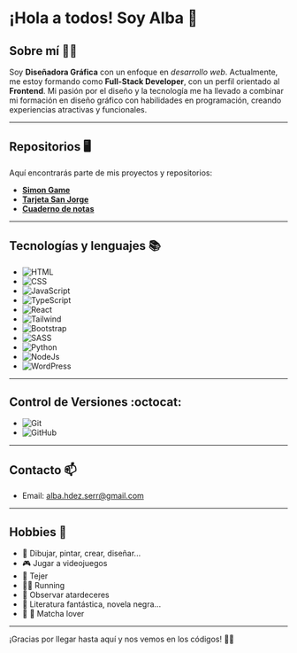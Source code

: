 # ¡Hola a todos! Soy Alba 👋

## Sobre mí 👩‍💻
Soy **Diseñadora Gráfica** con un enfoque en *desarrollo web*. Actualmente, me estoy formando como **Full-Stack Developer**, con un perfil orientado al **Frontend**. Mi pasión por el diseño y la tecnología me ha llevado a combinar mi formación en diseño gráfico con habilidades en programación, creando experiencias atractivas y funcionales.

---

## Repositorios 🖥️
Aquí encontrarás parte de mis proyectos y repositorios:

- **[Simon Game](https://albahdezs.github.io/Simon-js-game/)**
- **[Tarjeta San Jorge](https://albahdezs.github.io/card-sanjorge/)**
- **[Cuaderno de notas](https://albahdezs.github.io/cuaderno-de-notas/)**

---

## Tecnologías y lenguajes 📚
- ![HTML](https://img.shields.io/badge/HTML-E34F26?style=flat-square&logo=html5&logoColor=white)
- ![CSS](https://img.shields.io/badge/CSS-1572B6?style=flat-square&logo=css3&logoColor=white)
- ![JavaScript](https://img.shields.io/badge/JavaScript-F7DF1E?style=flat-square&logo=javascript&logoColor=black)
- ![TypeScript](https://img.shields.io/badge/TypeScript-%23007ACC?style=flat-square&logo=typescript&logoColor=white)
- ![React](https://img.shields.io/badge/React-61DAFB?style=flat-square&logo=react&logoColor=white)
- ![Tailwind](https://img.shields.io/badge/Tailwind-61DAFB?style=flat-square&logo=tailwindcss&logoColor=white)
- ![Bootstrap](https://img.shields.io/badge/Bootstrap-7952B3?style=flat-square&logo=bootstrap&logoColor=white)
- ![SASS](https://img.shields.io/badge/SASS-CC6699?style=flat-square&logo=sass&logoColor=white)
- ![Python](https://img.shields.io/badge/Python-3776AB?style=flat-square&logo=python&logoColor=white)
- ![NodeJs](https://img.shields.io/badge/NodeJs-339933?style=flat-square&logo=nodedotjs&logoColor=white)
- ![WordPress](https://img.shields.io/badge/WordPress-2175B9?style=flat-square&logo=wordpress&logoColor=white)

---

## Control de Versiones :octocat:
- ![Git](https://img.shields.io/badge/Git-%23F1502F?style=flat-square&logo=git&logoColor=white)
- ![GitHub](https://img.shields.io/badge/GitHub-%23121011?style=flat-square&logo=github)

---

## Contacto 📫
- Email: alba.hdez.serr@gmail.com

---

## Hobbies :dart:
- :art: Dibujar, pintar, crear, diseñar...
- 🎮 Jugar a videojuegos
- 🧶 Tejer
- 🏃‍♀️ Running
- :city_sunset: Observar atardeceres
- :open_book: Literatura fantástica, novela negra...
- :tea: 🍃 Matcha lover

---

¡Gracias por llegar hasta aquí y nos vemos en los códigos! 👩‍💻
